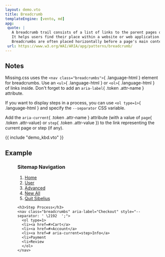 ```yaml
---
layout: demo.vto
title: Breadcrumb
templateEngine: [vento, md]
apg:
 quote: |
   A breadcrumb trail consists of a list of links to the parent pages of the current page in hierarchical order.
   It helps users find their place within a website or web application.
   Breadcrumbs are often placed horizontally before a page's main content.
 url: https://www.w3.org/WAI/ARIA/apg/patterns/breadcrumb/
---
```



## Notes

Missing.css uses the `<nav class="breadcrumbs">`{ .language-html } element for breadcrumbs.
Use an `<ul>`{ .language-html } or `<ol>`{ .language-html } of links inside.
Don't forget to add an `aria-label`{ .token .attr-name } attribute.

If you want to display steps in a process, you can use `<ol type=1>`{ .language-html } and specify the
`--separator` CSS variable.

Add the `aria-current`{ .token .attr-name } attribute (with a value of `page`{ .token .attr-value} or `step`{ .token .attr-value }) to the link representing the current page or step (if any).


{{ include "demo_kbd.vto" }}


## Example

<figure>
  <div>
    <h3>Sitemap Navigation</h3>
    <nav class="breadcrumbs" aria-label="Breadcrumb">
      <ol>
      <li><a href=#>Home</a>
      <li><a href=#>User</a>
      <li><a href=#>Advanced</a>
      <li><a href=#>New All</a>
      <li><a href=# aria-current=page>Quit Sibelius</a>
      </ol>
    </nav>

    <h3>Step Process</h3>
    <nav class="breadcrumbs" aria-label="Checkout" style="--separator: ' \2192  ';">
      <ol type=1>
      <li><a href=#>Cart</a>
      <li><a href=#>Account</a>
      <li><a href=# aria-current=step>Info</a>
      <li>Payment
      <li>Review
      </ol>
    </nav>
  </div>
</figure>
